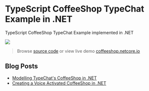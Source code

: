 # TypeScript CoffeeShop TypeChat Example in .NET

TypeScript CoffeeShop TypeChat Example implemented in .NET

[![](https://servicestack.net/img/posts/typescript-typechat-examples/coffeeshop.png)](https://coffeeshop.netcore.io)

> Browse [source code](https://github.com/NetCoreApps/CoffeeShop) or view live demo [coffeeshop.netcore.io](https://coffeeshop.netcore.io) 

## Blog Posts

 - [Modelling TypeChat's CoffeeShop in .NET](https://servicestack.net/posts/building-typechat-coffeeshop-modelling)
 - [Creating a Voice Activated CoffeeShop in .NET](https://servicestack.net/posts/voice-activated-typechat-coffeeshop)
